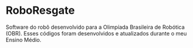 # RoboResgate
Software do robô desenvolvido para a Olimpíada Brasileira de Robótica (OBR). Esses códigos foram desenvolvidos e atualizados durante o meu Ensino Médio.
